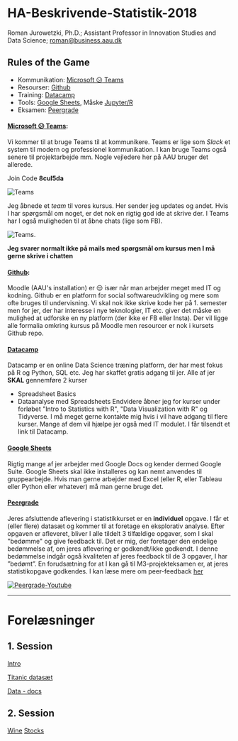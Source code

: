 # HA-Beskrivende-Statistik-2018
Roman Jurowetzki, Ph.D.; Assistant Professor in Innovation Studies and Data Science; roman@business.aau.dk

## Rules of the Game

- Kommunikation: [Microsoft :confused: Teams](http://teams.microsoft.com/)
- Resourser: [Github](https://github.com/RJuro/HA-Beskrivende-Statistik-2018)
- Training: [Datacamp](http://datacamp.com/)
- Tools: [Google Sheets](https://www.google.com/sheets/about/), Måske [Jupyter/R](https://notebooks.azure.com/)
- Eksamen: [Peergrade](https://www.peergrade.io/)


#### [Microsoft :confused: Teams](http://teams.microsoft.com/):


Vi kommer til at bruge Teams til at kommunikere. Teams er lige som *Slack* et system til modern og professionel kommunikation. I kan bruge Teams også senere til projektarbejde mm. Nogle vejledere her på AAU bruger det allerede.

Join Code **8cul5da**

![Teams](img/tbboCqEQOU.gif)

Jeg åbnede et *team* til vores kursus. Her sender jeg updates og andet. Hvis I har spørgsmål om noget, er det nok en rigtig god ide at skrive der. I Teams har I også muligheden til at åbne chats (lige som FB).

![Teams](img/GXJ3lzRhqoo.gif).

**Jeg svarer normalt ikke på mails med spørgsmål om kursus men I må gerne skrive i chatten**

#### [Github](https://github.com/RJuro/HA-Beskrivende-Statistik-2018):
Moodle (AAU's installation) er :unamused: især når man arbejder meget med IT og kodning. Github er en platform for social softwareudvikling og mere som ofte bruges til undervisning. Vi skal nok ikke skrive kode her på 1. semester men for jer, der har interesse i nye teknologier, IT etc. giver det måske en mulighed at udforske en ny platform (der ikke er FB eller Insta).
Der vil ligge alle formalia omkring kursus på Moodle men resourcer er nok i kursets Github repo.

#### [Datacamp](http://datacamp.com/)
Datacamp er en online Data Science træning platform, der har mest fokus på R og Python, SQL etc. Jeg har skaffet gratis adgang til jer.
Alle af jer **SKAL** gennemføre 2 kurser
- Spreadsheet Basics
- Dataanalyse med Spreadsheets
Endvidere åbner jeg for kurser under forløbet "Intro to Statistics with R", "Data Visualization with R" og Tidyverse. I må meget gerne kontakte mig hvis i vil have adgang til flere kurser. Mange af dem vil hjælpe jer også med IT modulet.
I får tilsendt et link til Datacamp.

#### [Google Sheets](https://www.google.com/sheets/about/)
Rigtig mange af jer arbejder med Google Docs og kender dermed Google Suite. Google Sheets skal ikke installeres og kan nemt anvendes til gruppearbejde. Hvis man gerne arbejder med Excel (eller R, eller Tableau eller Python eller whatever) må man gerne bruge det.

#### [Peergrade](https://www.peergrade.io/)

Jeres afsluttende aflevering i statistikkurset er en **individuel** opgave. I får et (eller flere) datasæt og kommer til at foretage en eksplorativ analyse. Efter opgaven er afleveret, bliver I alle tildelt 3 tilfældige opgaver, som I skal "bedømme" og give feedback til. Det er mig, der foretager den endelige bedømmelse af, om jeres aflevering er godkendt/ikke godkendt. I denne bedømmelse indgår også kvaliteten af jeres feedback til de 3 opgaver, I har ”bedømt”. En forudsætning for at I kan gå til M3-projekteksamen er, at jeres statistikopgave godkendes. I kan læse mere om peer-feedback [her](https://www.peergrade.io/)

[![Peergrade-Youtube](http://img.youtube.com/vi/US_raZCfJAM/0.jpg)](http://www.youtube.com/watch?v=US_raZCfJAM)

---

# Forelæsninger

## 1. Session

[Intro](https://cdn.rawgit.com/RJuro/HA-Beskrivende-Statistik-2018/714c4fca/slides/intro.html)

[Titanic datasæt](https://github.com/RJuro/HA-Beskrivende-Statistik-2018/blob/master/data/titanic.csv)

[Data - docs](https://www.kaggle.com/c/titanic/data)

## 2. Session

[Wine](https://cdn.rawgit.com/RJuro/HA-Beskrivende-Statistik-2018/b2b0d3d9/data/wine.csv)
[Stocks](https://cdn.rawgit.com/RJuro/HA-Beskrivende-Statistik-2018/b2b0d3d9/data/company-stock-movements-2010-2015-incl.csv
)
